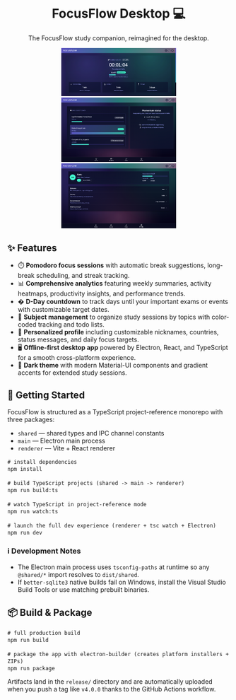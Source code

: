 <h1 align="center">FocusFlow Desktop 💻</h1>

<p align="center">The FocusFlow study companion, reimagined for the desktop.</p>

<div align="center">
	<img src="screenshots/img1.png" alt="Home dashboard" width="260" />
	<img src="screenshots/img2.png" alt="Focus timer" width="260" />
	<img src="screenshots/img3.png" alt="Progress insights" width="260" />
</div>

## ✨ Features

- ⏱️ **Pomodoro focus sessions** with automatic break suggestions, long-break scheduling, and streak tracking.
- 📊 **Comprehensive analytics** featuring weekly summaries, activity heatmaps, productivity insights, and performance trends.
- � **D-Day countdown** to track days until your important exams or events with customizable target dates.
- 🎯 **Subject management** to organize study sessions by topics with color-coded tracking and todo lists.
- 👤 **Personalized profile** including customizable nicknames, countries, status messages, and daily focus targets.
- 🖥️ **Offline-first desktop app** powered by Electron, React, and TypeScript for a smooth cross-platform experience.
- 🌙 **Dark theme** with modern Material-UI components and gradient accents for extended study sessions.

## 🚀 Getting Started

FocusFlow is structured as a TypeScript project-reference monorepo with three packages:

- `shared` — shared types and IPC channel constants
- `main` — Electron main process
- `renderer` — Vite + React renderer

```pwsh
# install dependencies
npm install

# build TypeScript projects (shared -> main -> renderer)
npm run build:ts

# watch TypeScript in project-reference mode
npm run watch:ts

# launch the full dev experience (renderer + tsc watch + Electron)
npm run dev
```

### ℹ️ Development Notes

- The Electron main process uses `tsconfig-paths` at runtime so any `@shared/*` import resolves to `dist/shared`.
- If `better-sqlite3` native builds fail on Windows, install the Visual Studio Build Tools or use matching prebuilt binaries.

## 📦 Build & Package

```pwsh
# full production build
npm run build

# package the app with electron-builder (creates platform installers + ZIPs)
npm run package
```

Artifacts land in the `release/` directory and are automatically uploaded when you push a tag like `v4.0.0` thanks to the GitHub Actions workflow.
